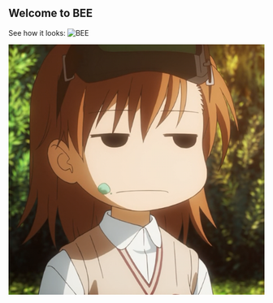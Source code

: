 ## Welcome to BEE

See how it looks: 
![BEE](https:/feorgegeorge.github.io/BEE-JS/)


![Saten-Ruiko](ava.png)
